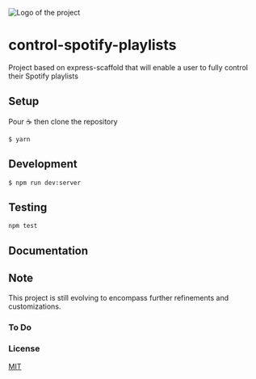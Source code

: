 ![Logo of the project](./images/logo.sample.png)

# control-spotify-playlists

Project based on express-scaffold that will enable a user to fully control their Spotify playlists

## Setup

Pour ☕️ then clone the repository

```
$ yarn
```

## Development

```
$ npm run dev:server
```

## Testing

```
npm test
```

## Documentation

## Note

This project is still evolving to encompass further refinements and customizations.

### To Do

### License

[MIT](LICENSE.md)
